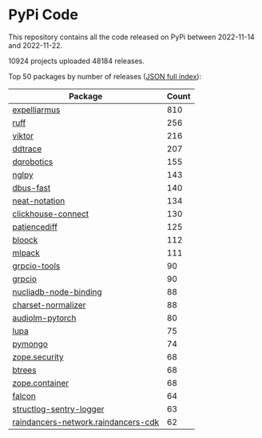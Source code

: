 # PyPi Code

This repository contains all the code released on PyPi between 2022-11-14 and 2022-11-22.

10924 projects uploaded 48184 releases. 

Top 50 packages by number of releases ([JSON full index](./index.json)):

| Package   | Count |
|-----------|-------|
| [expelliarmus](https://github.com/pypi-data/pypi-code-140/tree/import/expelliarmus) | 810 |
| [ruff](https://github.com/pypi-data/pypi-code-140/tree/import/ruff) | 256 |
| [viktor](https://github.com/pypi-data/pypi-code-140/tree/import/viktor) | 216 |
| [ddtrace](https://github.com/pypi-data/pypi-code-140/tree/import/ddtrace) | 207 |
| [dqrobotics](https://github.com/pypi-data/pypi-code-140/tree/import/dqrobotics) | 155 |
| [nglpy](https://github.com/pypi-data/pypi-code-140/tree/import/nglpy) | 143 |
| [dbus-fast](https://github.com/pypi-data/pypi-code-140/tree/import/dbus-fast) | 140 |
| [neat-notation](https://github.com/pypi-data/pypi-code-140/tree/import/neat-notation) | 134 |
| [clickhouse-connect](https://github.com/pypi-data/pypi-code-140/tree/import/clickhouse-connect) | 130 |
| [patiencediff](https://github.com/pypi-data/pypi-code-140/tree/import/patiencediff) | 125 |
| [bloock](https://github.com/pypi-data/pypi-code-140/tree/import/bloock) | 112 |
| [mlpack](https://github.com/pypi-data/pypi-code-140/tree/import/mlpack) | 111 |
| [grpcio-tools](https://github.com/pypi-data/pypi-code-140/tree/import/grpcio-tools) | 90 |
| [grpcio](https://github.com/pypi-data/pypi-code-140/tree/import/grpcio) | 90 |
| [nucliadb-node-binding](https://github.com/pypi-data/pypi-code-140/tree/import/nucliadb-node-binding) | 88 |
| [charset-normalizer](https://github.com/pypi-data/pypi-code-140/tree/import/charset-normalizer) | 88 |
| [audiolm-pytorch](https://github.com/pypi-data/pypi-code-140/tree/import/audiolm-pytorch) | 80 |
| [lupa](https://github.com/pypi-data/pypi-code-140/tree/import/lupa) | 75 |
| [pymongo](https://github.com/pypi-data/pypi-code-140/tree/import/pymongo) | 74 |
| [zope.security](https://github.com/pypi-data/pypi-code-140/tree/import/zope.security) | 68 |
| [btrees](https://github.com/pypi-data/pypi-code-140/tree/import/btrees) | 68 |
| [zope.container](https://github.com/pypi-data/pypi-code-140/tree/import/zope.container) | 68 |
| [falcon](https://github.com/pypi-data/pypi-code-140/tree/import/falcon) | 64 |
| [structlog-sentry-logger](https://github.com/pypi-data/pypi-code-140/tree/import/structlog-sentry-logger) | 63 |
| [raindancers-network.raindancers-cdk](https://github.com/pypi-data/pypi-code-140/tree/import/raindancers-network.raindancers-cdk) | 62 |
